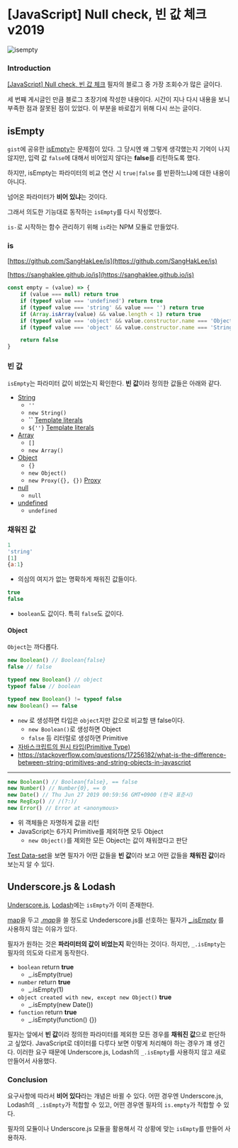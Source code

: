 
# [JavaScript] Null check, 빈 값 체크 v2019

![isempty](https://user-images.githubusercontent.com/9030565/60589516-a813ac80-9dd4-11e9-9064-8899828bda61.png)

###  Introduction
[[JavaScript] Null check, 빈 값 체크](https://sanghaklee.tistory.com/3) 필자의 블로그 중 가장 조회수가 많은 글이다.

세 번째 게시글인 만큼 블로그 초장기에 작성한 내용이다.
시간이 지나 다시 내용을 보니 부족한 점과 잘못된 점이 있었다. 
이 부분을 바로잡기 위해 다시 쓰는 글이다.


## isEmpty
`gist`에 공유한 [isEmpty](https://gist.github.com/SangHakLee/4da6159a7a08cdd12132)는 문제점이 있다.  그 당시엔  왜 그렇게 생각했는지 기억이 나지 않지만,  입력 값 `false`에 대해서 비어있지 않다는 **false**를 리턴하도록 했다.

하지만, isEmpty는 파라미터의 비교 연산 시 `true|false` 를 반환하느냐에 대한 내용이 아니다.

넘어온 파라미터가 **비어 있냐**는 것이다.

그래서 의도한 기능대로 동작하는 `isEmpty`를 다시 작성했다.

`is-`로 시작하는 함수 관리하기 위해 `is`라는 NPM 모듈로 만들었다.

### is
[https://github.com/SangHakLee/is](https://github.com/SangHakLee/is)

[https://sanghaklee.github.io/is](https://sanghaklee.github.io/is)
```javascript
const empty = (value) => {
	if (value === null) return true
	if (typeof value === 'undefined') return true
	if (typeof value === 'string' && value === '') return true
	if (Array.isArray(value) && value.length < 1) return true
	if (typeof value === 'object' && value.constructor.name === 'Object' && Object.keys(value).length < 1 && Object.getOwnPropertyNames(value) < 1) return true
	if (typeof value === 'object' && value.constructor.name === 'String' && Object.keys(value).length < 1) return true // new String()

	return false
}
```

### 빈 값
`isEmpty`는 파라미터 값이 비었는지 확인한다. **빈 값**이라 정의한 값들은 아래와 같다.

- [String](https://developer.mozilla.org/ko/docs/Web/JavaScript/Reference/Global_Objects/String)
	- `''`
	- `new String()`
	- **``** [Template literals
](https://developer.mozilla.org/ko/docs/Web/JavaScript/Reference/Template_literals)
	- `${''}` [Template literals
](https://developer.mozilla.org/ko/docs/Web/JavaScript/Reference/Template_literals)
- [Array](https://developer.mozilla.org/ko/docs/Web/JavaScript/Reference/Global_Objects/Array)
	- `[]`
	- `new Array()`
- [Object](https://developer.mozilla.org/ko/docs/Web/JavaScript/Reference/Global_Objects/Object)
	- `{}`
	- `new Object()`
	- `new Proxy({}, {})` [Proxy](https://developer.mozilla.org/ko/docs/Web/JavaScript/Reference/Global_Objects/Proxy)
- [null](https://developer.mozilla.org/ko/docs/Web/JavaScript/Reference/Global_Objects/null)
	- `null`
- [undefined](https://developer.mozilla.org/ko/docs/Web/JavaScript/Reference/Global_Objects/undefined)
	- `undefined`


### 채워진 값
```javascript
1
'string'
[1]
{a:1}
```
- 의심의 여지가 없는 명확하게 채워진 값들이다. 

```javascript
true
false
```
- `boolean`도 값이다. 특히 `false`도 값이다.

#### Object
`Object`는 까다롭다. 

```javascript
new Boolean() // Boolean{false}
false // false

typeof new Boolean() // object
typeof false // boolean

typeof new Boolean() != typeof false
new Boolean() == false
```
- `new` 로  생성하면 타입은 `object`지만 값으로 비교할 땐 false이다.
	-  `new Boolean()`로 생성하면 Object
	-  `false` 등 리터럴로 생성하면 Primitive
- [자바스크립트의 원시 타입(Primitive Type)](https://velog.io/@jakeseo_me/%EC%9E%90%EB%B0%94%EC%8A%A4%ED%81%AC%EB%A6%BD%ED%8A%B8-%EA%B0%9C%EB%B0%9C%EC%9E%90%EB%9D%BC%EB%A9%B4-%EC%95%8C%EC%95%84%EC%95%BC-%ED%95%A0-33%EA%B0%80%EC%A7%80-%EA%B0%9C%EB%85%90-2-%EC%9E%90%EB%B0%94%EC%8A%A4%ED%81%AC%EB%A6%BD%ED%8A%B8%EC%9D%98-%EC%9B%90%EC%8B%9C-%ED%83%80%EC%9E%85Primitive-Type-%EB%B2%88%EC%97%AD)
- https://stackoverflow.com/questions/17256182/what-is-the-difference-between-string-primitives-and-string-objects-in-javascript

---

```javascript
new Boolean() // Boolean{false}, == false
new Number() // Number{0}, == 0
new Date() // Thu Jun 27 2019 00:59:56 GMT+0900 (한국 표준시)
new RegExp() // /(?:)/
new Error() // Error at <anonymous>
```
- 위 객체들은 자명하게 값을 리턴
- JavaScript는 6가지 Primitive를 제외하면 모두 Object
	- `new Object()`를 제외한 모든 Object는 값이 채워졌다고 판단

[Test Data-set](https://github.com/SangHakLee/is/blob/master/test/datas/empty.js)을 보면 필자가 어떤 값들을 **빈 값**이라 보고 어떤 값들을  **채워진 값**이라 보는지 알 수 있다.

## Underscore.js & Lodash

[Underscore.js](https://underscorejs.org/), [Lodash](https://lodash.com/)에는 `isEmpty`가 이미 존재한다.

[map](https://developer.mozilla.org/ko/docs/Web/JavaScript/Reference/Global_Objects/Array/map)을 두고 [_.map_](https://underscorejs.org/#map)을 쓸 정도로 Undederscore.js를 선호하는 필자가 [_.isEmpty](https://underscorejs.org/#isEmpty) 를 사용하지 않는 이유가 있다.

필자가 원하는 것은 **파라미터의 값이 비었는지** 확인하는 것이다. 하지만,  `_.isEmpty`는 필자의 의도와 다르게 동작한다.

- `boolean` return **true**
	- _.isEmpty(true)
- `number` return **true**
	- _.isEmpty(1)
- `object created with new, except new Object()` **true**
	- _.isEmpty(new Date())
- `function` return **true**
	- _.isEmpty(function() {})

필자는 앞에서 **빈 값**이라 정의한 파라미터를 제외한 모든 경우를 **채워진 값**으로 판단하고 싶었다.
JavaScript로 데이터를 다루다 보면 이렇게 처리해야 하는 경우가 꽤 생긴다.
이러한 요구 때문에 Underscore.js, Lodash의 `_.isEmpty`를 사용하지 않고 새로 만들어서 사용했다.

### Conclusion

요구사항에 따라서 **비어 있다**라는 개념은 바뀔 수 있다.
어떤 경우엔 Underscore.js, Lodash의 `_.isEmpty`가 적합할 수 있고, 어떤 경우엔 필자의 `is.empty`가 적합할 수 있다.

필자의 모듈이나 Underscore.js 모듈을 활용해서 각 상황에 맞는 `isEmpty`를 만들어 사용하자.
<!--stackedit_data:
eyJoaXN0b3J5IjpbMzgzMTk5ODg0LC0xMjE4OTQ2Mzg1LC01Nj
QyNzk1NjAsLTE0NzYyNDc2NTAsLTMwMDIyNTEwOCw3MzQ5Mjcx
ODYsLTI5NzI0MzIyMiwxMjM0NDI2ODk1LDE1NzMxMjY3MDksLT
MwMTU4NzU3Ml19
-->